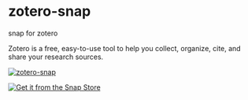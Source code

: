 # zotero-snap
snap for zotero

Zotero is a free, easy-to-use tool to help you collect, organize, cite, and share your research sources.

[![zotero-snap](https://snapcraft.io//zotero-snap/badge.svg)](https://snapcraft.io/zotero-snap)

[![Get it from the Snap Store](https://snapcraft.io/static/images/badges/en/snap-store-white.svg)](https://snapcraft.io/zotero-snap)
